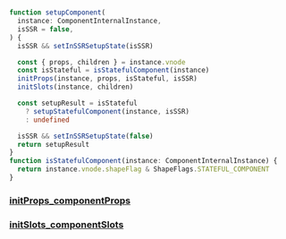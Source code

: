 #
```ts
function setupComponent(
  instance: ComponentInternalInstance,
  isSSR = false,
) {
  isSSR && setInSSRSetupState(isSSR)

  const { props, children } = instance.vnode
  const isStateful = isStatefulComponent(instance)
  initProps(instance, props, isStateful, isSSR)
  initSlots(instance, children)

  const setupResult = isStateful
    ? setupStatefulComponent(instance, isSSR)
    : undefined

  isSSR && setInSSRSetupState(false)
  return setupResult
}
function isStatefulComponent(instance: ComponentInternalInstance) {
  return instance.vnode.shapeFlag & ShapeFlags.STATEFUL_COMPONENT
}
```

### [initProps_componentProps](./initProps_componentProps.md)
### [initSlots_componentSlots](./initSlots_componentSlots.md)